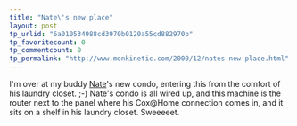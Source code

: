 ```yaml
---
title: "Nate\'s new place"
layout: post
tp_urlid: "6a010534988cd3970b0120a55cd882970b"
tp_favoritecount: 0
tp_commentcount: 0
tp_permalink: "http://www.monkinetic.com/2000/12/nates-new-place.html"
---
```

I&#39;m over at my buddy <a href="http://www.nullgel.com/">Nate</a>&#39;s new condo, entering this from the comfort of his laundry closet. ;-) Nate&#39;s condo is all wired up, and this machine is the router next to the panel where his Cox\@Home connection comes in, and it sits on a shelf in his laundry closet. Sweeeeet.
